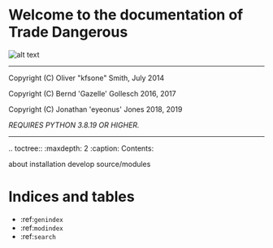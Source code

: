 Welcome to the documentation of Trade Dangerous
===============================================
![alt text][logo]

----------

Copyright (C) Oliver "kfsone" Smith, July 2014

Copyright (C) Bernd 'Gazelle' Gollesch 2016, 2017

Copyright (C) Jonathan 'eyeonus' Jones 2018, 2019

_REQUIRES PYTHON 3.8.19 OR HIGHER._

----------

.. toctree::
   :maxdepth: 2
   :caption: Contents:

   about
   installation
   develop
   source/modules


Indices and tables
==================

* :ref:`genindex`
* :ref:`modindex`
* :ref:`search`


[logo]: https://raw.githubusercontent.com/wiki/eyeonus/Trade-Dangerous/TradeDangerousCrest.png "Elite Dangerous Crest"
